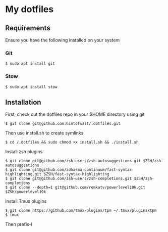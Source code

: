 # My dotfiles

## Requirements

Ensure you have the following installed on your system

### Git

```
$ sudo apt install git
```

### Stow

```
$ sudo apt install stow
```

## Installation

First, check out the dotfiles repo in your $HOME directory using git

```
$ git clone git@github.com:hintofsalt/.dotfiles.git
```

Then use install.sh to create symlinks

```
$ cd /.dotfiles && sudo chmod +x install.sh && ./install.sh
```

Install zsh plugins

```
$ git clone git@github.com/zsh-users/zsh-autosuggestions.git $ZSH/zsh-autosuggestions
$ git clone git@github.com/zdharma-continuum/fast-syntax-highlighting.git $ZSH/fast-syntax-highlighting
$ git clone git@github.com/zsh-users/zsh-completions.git $ZSH/zsh-completions
$ git clone --depth=1 git@github.com/romkatv/powerlevel10k.git $ZSH/powerlevel10k
```

Install Tmux plugins

```
$ git clone https://github.com/tmux-plugins/tpm ~/.tmux/plugins/tpm
$ tmux
```
Then prefix-I
